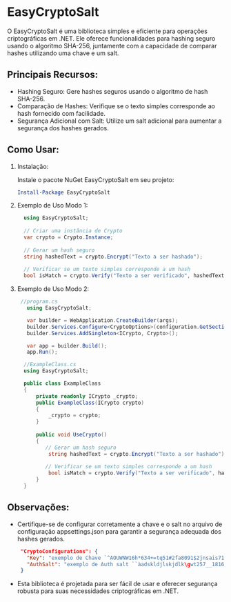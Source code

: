 # EasyCryptoSalt

O EasyCryptoSalt é uma biblioteca simples e eficiente para operações criptográficas em .NET. Ele oferece funcionalidades para hashing seguro usando o algoritmo SHA-256, juntamente com a capacidade de comparar hashes utilizando uma chave e um salt.

## Principais Recursos:
  * Hashing Seguro: Gere hashes seguros usando o algoritmo de hash SHA-256.
  * Comparação de Hashes: Verifique se o texto simples corresponde ao hash fornecido com facilidade.
  * Segurança Adicional com Salt: Utilize um salt adicional para aumentar a segurança dos hashes gerados.

## Como Usar:
  1. Instalação:

     Instale o pacote NuGet EasyCryptoSalt em seu projeto:
      ```powershell
      Install-Package EasyCryptoSalt
      ```

  2. Exemplo de Uso Modo 1:

      ```csharp  
        using EasyCryptoSalt;
        
        // Criar uma instância de Crypto
        var crypto = Crypto.Instance;
        
        // Gerar um hash seguro
        string hashedText = crypto.Encrypt("Texto a ser hashado");
        
        // Verificar se um texto simples corresponde a um hash
        bool isMatch = crypto.Verify("Texto a ser verificado", hashedText);
      ```

  3. Exemplo de Uso Modo 2:

      ```csharp
       //program.cs
         using EasyCryptoSalt;
      
         var builder = WebApplication.CreateBuilder(args);
         builder.Services.Configure<CryptoOptions>(configuration.GetSection("CryptoConfigurations"));
         builder.Services.AddSingleton<ICrypto, Crypto>();
      
         var app = builder.Build();      
         app.Run();
      
        //ExampleClass.cs 
        using EasyCryptoSalt;
      
        public class ExampleClass
        {
            private readonly ICrypto _crypto;
            public ExampleClass(ICrypto crypto)
            {
                _crypto = crypto;
            }
        
            public void UseCrypto()
            {
               // Gerar um hash seguro
                string hashedText = crypto.Encrypt("Texto a ser hashado");
  
               // Verificar se um texto simples corresponde a um hash
                bool isMatch = crypto.Verify("Texto a ser verificado", hashedText);
            }
        }        
      ```


## Observações:
  * Certifique-se de configurar corretamente a chave e o salt no arquivo de configuração appsettings.json para garantir a segurança adequada dos hashes gerados.
    ```json
     "CryptoConfigurations": {
       "Key": "exemplo de Chave `^AOUWNW16h*634+=tq51#2fa8091$2jnsais71298>shsady|==",
       "AuthSalt": "exemplo de Auth salt ``àadskldjlskjdlk\gwt257__1816!?}[oap725-1%"
     }
    ```
  * Esta biblioteca é projetada para ser fácil de usar e oferecer segurança robusta para suas necessidades criptográficas em .NET.
